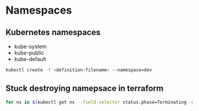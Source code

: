 # Namespaces

## Kubernetes namespaces

* kube-system
* kube-public
* kube-default



```bash
kubectl create -f <definition-filename> --namespace=dev
```

## Stuck destroying namepsace in terraform 

```bash
for ns in $(kubectl get ns --field-selector status.phase=Terminating -o jsonpath='{.items[*].metadata.name}'); do  kubectl get ns $ns -ojson | jq '.spec.finalizers = []' | kubectl replace --raw "/api/v1/namespaces/$ns/finalize" -f -; done
```



